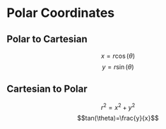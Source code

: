 # Polar Coordinates

## Polar to Cartesian

$$x=r\cos(\theta)$$
$$y=r\sin(\theta)$$

## Cartesian to Polar

$$r^2=x^2+y^2$$
$$tan(\theta)=\frac{y}{x}$$